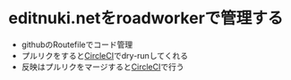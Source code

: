 # editnuki.netをroadworkerで管理する

* githubのRoutefileでコード管理
* プルリクをすると[CircleCI](https://circleci.com/ "CircleCI")でdry-runしてくれる
* 反映はプルリクをマージすると[CircleCI](https://circleci.com/ "CircleCI")で行う




